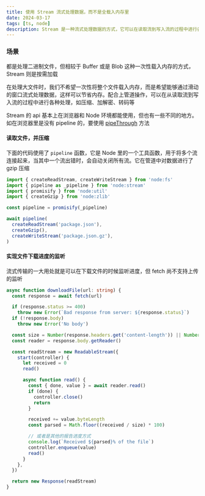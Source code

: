 ```yaml
---
title: 使用 Stream 流式处理数据，而不是全载入内存里
date: 2024-03-17
tags: [ts, node]
description: Stream 是一种流式处理数据的方式，它可以在读取流到写入流的过程中进行各种处理，如压缩、加解密、转码等
---
```


### 场景

都是处理二进制文件，但相较于 Buffer 或是 Blob 这种一次性载入内存的方式，Stream 则是按需加载

在处理大文件时，我们不希望一次性将整个文件载入内存，而是希望能够通过滑动的窗口流式处理数据，这样可以节省内存。配合上管道操作，可以在从读取流到写入流的过程中进行各种处理，如压缩、加解密、转码等

Stream 的 api 基本上在浏览器和 Node 环境都能使用，但也有一些不同的地方。如在浏览器里是没有 pipeline 的，要使用 [pipeThrough] 方法

#### 读取文件，并压缩

下面的代码使用了 `pipeline` 函数，它是 Node 里的一个工具函数，用于将多个流连接起来，当其中一个流出错时，会自动关闭所有流。它在管道中对数据进行了 gzip 压缩

```ts
import { createReadStream, createWriteStream } from 'node:fs'
import { pipeline as _pipeline } from 'node:stream'
import { promisify } from 'node:util'
import { createGzip } from 'node:zlib'

const pipeline = promisify(_pipeline)

await pipeline(
  createReadStream('package.json'),
  createGzip(),
  createWriteStream('package.json.gz'),
)
```

#### 实现文件下载进度的监听

流式传输的一大用处就是可以在下载文件的时候监听进度，但 fetch 尚不支持上传的监听

```ts
async function downloadFile(url: string) {
  const response = await fetch(url)

  if (response.status >= 400)
    throw new Error(`Bad response from server: ${response.status}`)
  if (!response.body)
    throw new Error('No body')

  const size = Number(response.headers.get('content-length')) || Number.POSITIVE_INFINITY
  const reader = response.body.getReader()

  const readStream = new ReadableStream({
    start(controller) {
      let received = 0
      read()

      async function read() {
        const { done, value } = await reader.read()
        if (done) {
          controller.close()
          return
        }

        received += value.byteLength
        const parsed = Math.floor((received / size) * 100)

        // 或者是其他的报告进度方式
        console.log(`Received ${parsed}% of the file`)
        controller.enqueue(value)
        read()
      }
    },
  })

  return new Response(readStream)
}
```

[pipeThrough]: https://developer.mozilla.org/zh-CN/docs/Web/API/ReadableStream/pipeThrough
